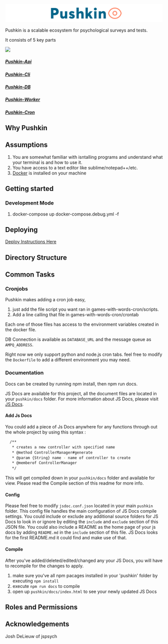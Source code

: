 ![Pushkin Logo](images/logo.png)

Pushkin is a scalable ecosystem for psychological surveys and tests.

It consists of 5 key parts

![](http://i.imgur.com/ncRJMJ5.png)

#####  [Pushkin-Api](https://github.com/l3atbc/pushkin-api#pushkin-api)
#####  [Pushkin-Cli](https://github.com/l3atbc/pushkin-cli#pushkin-cli)
#####  [Pushkin-DB](https://github.com/l3atbc/pushkin-db/blob/master/README.md#pushkin-db)
#####  [Pushkin-Worker](https://github.com/l3atbc/pushkin-worker#pushkin-worker)
#####  [Pushkin-Cron](https://github.com/l3atbc/pushkin-cron/blob/master/README.md#overview)

## Why Pushkin

## Assumptions
1. You are somewhat familiar with isntalling programs and understand what your terminal is and how to use it.
2. You have access to a text editor like sublime/notepad++/etc.
3. [Docker](http://docker.com) is installed on your machine


## Getting started

### Development Mode
1. docker-compose up docker-compose.debug.yml -f


## Deploying

[Deploy Instructions Here](https://github.com/l3atbc/pushkin/blob/master/DEPLOY.md#deploying)

## Directory Structure

## Common Tasks

### Cronjobs

Pushkin makes adding a cron job easy, 
1. just add the file script you want ran in games-with-words-cron/scripts.
2. Add a line calling that file in games-with-words-cron/crontab

Each one of those files has access to the environment variables created in the docker file.

DB Connection is available as `DATABASE_URL` and the message queue as `AMPQ_ADDRESS`.

Right now we only support python and node.js cron tabs. feel free to modify the `Dockerfile` to add a different environment you may need.

### Documentation
Docs can be created by running npm install, then npm run docs.

JS Docs are available for this project, all the document files are located in your `pushkin/docs` folder. For more information about JS Docs, please visit [JS Docs](http://usejsdoc.org/).

#### Add Js Docs
You could add a piece of Js Docs anywhere for any functions through out the whole project by using this syntax : 
```sh
  /**
   * creates a new controller with specified name
   * @method ControllerManager#generate
   * @param {String} name - name of controller to create
   * @memberof ControllerManager
   */
```
This will get compiled down in your `pushkin/docs` folder and available for view. Please read the Compile section of this readme for more info.

#### Config
Please feel free to modify `jsdoc.conf.json` located in your main `pushkin` folder. This config file handles the main configuration of JS Docs compile settings. You could include or exclude any additional source folders for JS Docs to look in or ignore by editing the `include` and `exclude` section of this JSON file. You could also include a README as the home page of your js docs by adding `README.md` in the `include` section of this file. JS Docs looks for the first README.md it could find and make use of that.

#### Compile
After you've added/deleted/edited/changed any your JS Docs, you will have to recompile for the changes to apply. 

1. make sure you've all npm pacages installed in your 'pushkin' folder by executing `npm install`
2. execute `npm run docs` to compile
3. open up `pushkin/docs/index.html` to see your newly updated JS Docs

## Roles and Permissions

## Acknowledgements

Josh DeLieuw of jspsych
